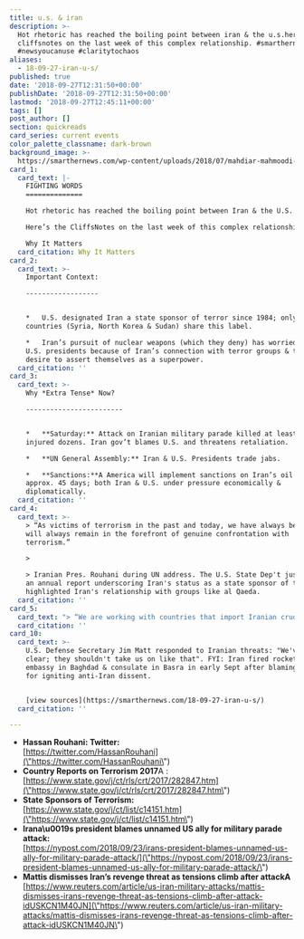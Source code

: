 ```yaml
---
title: u.s. & iran
description: >-
  Hot rhetoric has reached the boiling point between iran & the u.s.here's the
  cliffsnotes on the last week of this complex relationship. #smarthernews
  #newsyoucanuse #claritytochaos
aliases:
  - 18-09-27-iran-u-s/
published: true
date: '2018-09-27T12:31:50+00:00'
publishDate: '2018-09-27T12:31:50+00:00'
lastmod: '2018-09-27T12:45:11+00:00'
tags: []
post_author: []
section: quickreads
card_series: current events
color_palette_classname: dark-brown
background_image: >-
  https://smarthernews.com/wp-content/uploads/2018/07/mahdiar-mahmoodi-452489-unsplash-scaled.jpg
card_1:
  card_text: |-
    FIGHTING WORDS
    ==============

    Hot rhetoric has reached the boiling point between Iran & the U.S.

    Here’s the CliffsNotes on the last week of this complex relationship.

    Why It Matters
  card_citation: Why It Matters
card_2:
  card_text: >-
    Important Context:

    ------------------


    *   U.S. designated Iran a state sponsor of terror since 1984; only 3 other
    countries (Syria, North Korea & Sudan) share this label.

    *   Iran’s pursuit of nuclear weapons (which they deny) has worried several
    U.S. presidents because of Iran’s connection with terror groups & their
    desire to assert themselves as a superpower.
  card_citation: ''
card_3:
  card_text: >-
    Why *Extra Tense* Now?

    ------------------------


    *   **Saturday:** Attack on Iranian military parade killed at least 25,
    injured dozens. Iran gov’t blames U.S. and threatens retaliation.

    *   **UN General Assembly:** Iran & U.S. Presidents trade jabs.

    *   **Sanctions:**A America will implement sanctions on Iran’s oil market in
    approx. 45 days; both Iran & U.S. under pressure economically &
    diplomatically.
  card_citation: ''
card_4:
  card_text: >-
    > “As victims of terrorism in the past and today, we have always been and
    will always remain in the forefront of genuine confrontation with
    terrorism.”

    > 

    > Iranian Pres. Rouhani during UN address. The U.S. State Dep't just issued
    an annual report underscoring Iran's status as a state sponsor of terror and
    highlighted Iran's relationship with groups like al Qaeda.
  card_citation: ''
card_5:
  card_text: "> “We are working with countries that import Iranian crude oil to cut their purchases substantially. We cannot allow the worldax19s leading sponsor of terrorism to possess the planetax19s most dangerous weapons.”n> n> Pres. Trump during UN address. America received pushback from China, France, U.K and Russia (the other signatories of the original "nuclear deal") about joining in sanctions on Iran's oil exports; they want to stay "in" the nuclear deal, for now."
  card_citation: ''
card_10:
  card_text: >-
    U.S. Defense Secretary Jim Matt responded to Iranian threats: "We've been
    clear; they shouldn't take us on like that". FYI: Iran fired rockets at U.S.
    embassy in Baghdad & consulate in Basra in early Sept after blaming America
    for igniting anti-Iran dissent.


    [view sources](https://smarthernews.com/18-09-27-iran-u-s/)
  card_citation: ''

---
```

*   **Hassan Rouhani: Twitter:**  
    [https://twitter.com/HassanRouhani](\"https://twitter.com/HassanRouhani\")
*   **Country Reports on Terrorism 2017**A :  
    [https://www.state.gov/j/ct/rls/crt/2017/282847.htm](\"https://www.state.gov/j/ct/rls/crt/2017/282847.htm\")
*   **State Sponsors of Terrorism:**  
    [https://www.state.gov/j/ct/list/c14151.htm](\"https://www.state.gov/j/ct/list/c14151.htm\")
*   **Irana\\u0019s president blames unnamed US ally for military parade attack:**  
    [https://nypost.com/2018/09/23/irans-president-blames-unnamed-us-ally-for-military-parade-attack/](\"https://nypost.com/2018/09/23/irans-president-blames-unnamed-us-ally-for-military-parade-attack/\")
*   **Mattis dismisses Iran’s revenge threat as tensions climb after attackA**  
    [https://www.reuters.com/article/us-iran-military-attacks/mattis-dismisses-irans-revenge-threat-as-tensions-climb-after-attack-idUSKCN1M40JN](\"https://www.reuters.com/article/us-iran-military-attacks/mattis-dismisses-irans-revenge-threat-as-tensions-climb-after-attack-idUSKCN1M40JN\")